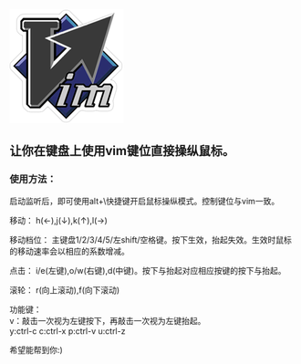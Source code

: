 ![vimouse](logo_small.png)

## 让你在键盘上使用vim键位直接操纵鼠标。

### 使用方法：

启动监听后，即可使用alt+\快捷键开启鼠标操纵模式。控制键位与vim一致。

移动： h(←),j(↓),k(↑),l(→)  

移动档位： 主键盘1/2/3/4/5/左shift/空格键。按下生效，抬起失效。生效时鼠标的移动速率会以相应的系数增减。

点击： i/e(左键),o/w(右键),d(中键)。按下与抬起对应相应按键的按下与抬起。

滚轮： r(向上滚动),f(向下滚动)

功能键：  
v：敲击一次视为左键按下，再敲击一次视为左键抬起。  
y:ctrl-c c:ctrl-x p:ctrl-v u:ctrl-z  

希望能帮到你:)
